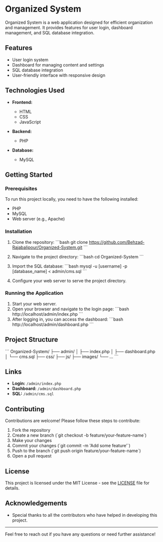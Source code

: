 
# Organized System

Organized System is a web application designed for efficient organization and management. It provides features for user login, dashboard management, and SQL database integration.

## Features

- User login system
- Dashboard for managing content and settings
- SQL database integration
- User-friendly interface with responsive design

## Technologies Used

- **Frontend:**
  - HTML
  - CSS
  - JavaScript

- **Backend:**
  - PHP

- **Database:**
  - MySQL

## Getting Started

### Prerequisites

To run this project locally, you need to have the following installed:

- PHP
- MySQL
- Web server (e.g., Apache)

### Installation

1. Clone the repository:
   \`\`\`bash
   git clone https://github.com/Behzad-Rajabalipour/Organized-System.git
   \`\`\`
2. Navigate to the project directory:
   \`\`\`bash
   cd Organized-System
   \`\`\`
3. Import the SQL database:
   \`\`\`bash
   mysql -u [username] -p [database_name] < admin/cms.sql
   \`\`\`

4. Configure your web server to serve the project directory.

### Running the Application

1. Start your web server.
2. Open your browser and navigate to the login page:
   \`\`\`bash
   http://localhost/admin/index.php
   \`\`\`
3. After logging in, you can access the dashboard:
   \`\`\`bash
   http://localhost/admin/dashboard.php
   \`\`\`

## Project Structure

\`\`\`
Organized-System/
├── admin/
│   ├── index.php
│   ├── dashboard.php
│   └── cms.sql
├── css/
├── js/
├── images/
└── ...
\`\`\`

## Links

- **Login:** `/admin/index.php`
- **Dashboard:** `/admin/dashboard.php`
- **SQL:** `/admin/cms.sql`

## Contributing

Contributions are welcome! Please follow these steps to contribute:

1. Fork the repository
2. Create a new branch (\`git checkout -b feature/your-feature-name\`)
3. Make your changes
4. Commit your changes (\`git commit -m 'Add some feature'\`)
5. Push to the branch (\`git push origin feature/your-feature-name\`)
6. Open a pull request

## License

This project is licensed under the MIT License - see the [LICENSE](LICENSE) file for details.

## Acknowledgements

- Special thanks to all the contributors who have helped in developing this project.

---

Feel free to reach out if you have any questions or need further assistance!
